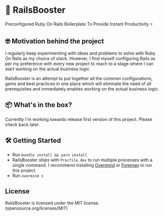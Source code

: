 # 🚀 RailsBooster
Preconfigured Ruby On Rails Boilerplate To Provide Instant Productivity ⚡️

## 🤓 Motivation behind the project
I regularly keep experimenting with ideas and problems to solve with Ruby On Rails as my choice of stack. However, I find myself configuring Rails as per my preference with every new project to reach to a stage where I can start working on the actual business logic.

RailsBooster is an attempt to put together all the common configurations, gems and best practices in one place which will eliminate the need of all prerequisites and immediately enables working on the actual business logic.

## 📦 What's in the box?

Currently I'm working towards release first version of this project. Please check back later.

## 🛠 Getting Started

* Run `bundle install && yarn install`
* RailsBooster ships with `Procfile.dev` to run multiple processes with a single command. I recommend installing [Overmind](https://github.com/DarthSim/overmind) or [Foreman](https://github.com/ddollar/foreman) to run this project.
* Run `overmind s`

## License
RailsBooster is licensed under the MIT license. (opensource.org/licenses/MIT)

